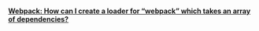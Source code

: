 #### [Webpack: How can I create a loader for “webpack” which takes an array of dependencies?](http://stackoverflow.com/questions/35280020/webpack-how-can-i-create-a-loader-for-webpack-which-takes-an-array-of-depende)